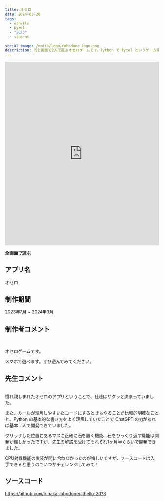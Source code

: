 ```yaml
---
title: オセロ
date: 2024-03-20
tags:
  - othello
  - pyxel
  - "2023"
  - student

social_image: /media/logo/robodone_logo.png
description: 同じ画面で2人で遊ぶオセロゲームです。Python で Pyxel というゲーム開発エンジンを使って開発しました。スマートフォンで遊べます。
---
```


<iframe src="https://irinaka-robodone.github.io/othello-2023/othello-2023" width="100%" height="600px" frameborder="0" scrolling="no"></iframe>

<b>[全画面で遊ぶ](https://irinaka-robodone.github.io/othello-2023/othello-2023)</b>

## アプリ名
オセロ

## 制作期間
2023年7月 ~ 2024年3月

## 制作者コメント
<br>

オセロゲームです。

スマホで遊べます。ぜひ遊んでみてください。

## 先生コメント
<br>
慣れ親しまれたオセロのアプリということで、仕様はサクッと決まっていました。

また、ルールが理解しやすいたコードにするときもやることが比較的明確なことと、Python の基本的な書き方をよく理解していたことで ChatGPT の力があれば基本１人で開発できていました。

クリックした位置にあるマスに正確に石を置く機能、石をひっくり返す機能は開発が難しかったですが、先生の解説を受けてそれぞれ1ヶ月半くらいで開発できました。

CPU対戦機能の実装が間に合わなかったのが悔しいですが、ソースコードは入手できると思うのでいつかチェレンジしてみて！

## ソースコード
https://github.com/irinaka-robodone/othello-2023